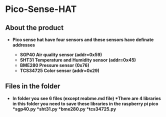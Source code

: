 # Pico-Sense-HAT



## About the product
* <b> Pico sense hat have four sensors and these sensors have definate addresses
  * SGP40 Air quality sensor (addr=0x59)
  * SHT31 Temperature and Humidity sensor (addr=0x45)
  * BME280 Pressure sensor (0x76)
  * TCS34725 Color sensor (addr=0x29)
 
 ## Files in the folder
 * In folder you see 6 files (except reabme.md file)
   *There are 4 libraries in this folder you need to save these libraries in the raspberry pi pico
      *sgp40.py 
      *sht31.py
      *bme280.py
      *tcs34725.py
